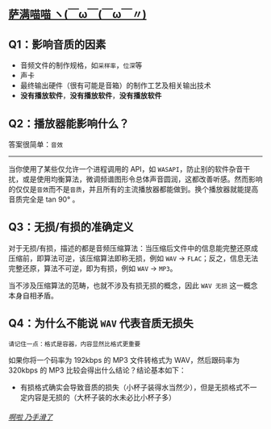 ## [萨满喵喵 ヽ(￣ω￣(￣ω￣〃)](https://emlvirus.github.io/)

## Q1：影响音质的因素

* 音频文件的制作规格，如`采样率`，`位深`等
* 声卡
* 最终输出硬件（很有可能是音箱）的制作工艺及相关输出技术
* **没有播放软件**，**没有播放软件**，**没有播放软件**

## Q2：播放器能影响什么？

答案很简单：`音效`

---

当你使用了某些仅允许一个进程调用的 API，如 `WASAPI`，防止别的软件杂音干扰，或是使用均衡算法，微调频谱图形令总体声音圆润，这都改善听感。然而影响的仅仅是`音效`而不是`音质`，并且所有的主流播放器都能做到。换个播放器就能提高音质完全是 tan 90° 。

## Q3：无损/有损的准确定义

对于无损/有损，描述的都是音频压缩算法：当压缩后文件中的信息能完整还原成压缩前，即算法可逆，该压缩算法即称无损，例如 `WAV` → `FLAC`；反之，信息无法完整还原，算法不可逆，即为有损，例如 `WAV` → `MP3`。

当不涉及压缩算法的范畴，也就不涉及有损无损的概念，因此 `WAV 无损` 这一概念本身自相矛盾。

## Q4：为什么不能说 `WAV` 代表音质无损失

```
请记住一点：格式是容器，内容显然比格式更重要
```

如果你将一个码率为 192kbps 的 MP3 文件转格式为 WAV，然后跟码率为 320kbps 的 MP3 比较会得出什么结论？结论基本如下：

* 有损格式确实会导致音质的损失（小杯子装得水当然少），但是无损格式不一定内容是无损的（大杯子装的水未必比小杯子多）

###### [啊啦 乃手滑了](..\homepage.html#table-of-contents)
